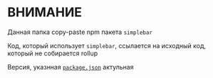 # ВНИМАНИЕ

Данная папка copy-paste npm пакета `simplebar`

Код, который использует `simplebar`, ссылается на исходный код, который не собирается rollup

Версия, указнная [`package.json`](../../package.json) актульная

